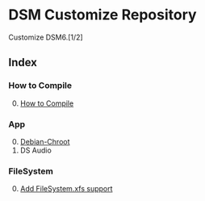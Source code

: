# DSM Customize Repository
Customize DSM6.[1/2]

##  Index
### How to Compile
0. [How to Compile]()

### App
0. [Debian-Chroot](https://github.com/OKit-Scripts-Projects/DSM.Customizations/blob/master/App.Debian-Chroot.md#Brief)
0. DS Audio

### FileSystem
0. [Add FileSystem.xfs support]()
